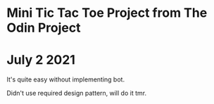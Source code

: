 # Mini Tic Tac Toe Project from The Odin Project

# July 2 2021

It's quite easy without implementing bot.

Didn't use required design pattern, will do it tmr.
